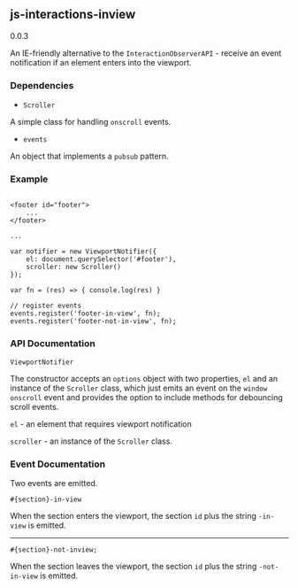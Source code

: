 ## js-interactions-inview

0.0.3

An IE-friendly alternative to the `InteractionObserverAPI` - receive an event notification if an element enters into the viewport.

### Dependencies

- `Scroller`

A simple class for handling `onscroll` events.

- `events`

An object that implements a `pubsub` pattern. 

### Example

```

<footer id="footer">
    ...
</footer>

...

var notifier = new ViewportNotifier({
    el: document.querySelector('#footer'),
    scroller: new Scroller()
});

var fn = (res) => { console.log(res) }

// register events
events.register('footer-in-view', fn);
events.register('footer-not-in-view', fn);

```


### API Documentation

```
ViewportNotifier
```

The constructor accepts an `options` object with two properties, `el` and an instance of the `Scroller` class, which just emits an event on the `window` `onscroll` event and provides the option to include methods for debouncing scroll events. 


`el` - an element that requires viewport notification

`scroller` - an instance of the `Scroller` class. 


### Event Documentation

Two events are emitted.

```
#{section}-in-view
```

When the section enters the viewport, the section `id` plus the string `-in-view` is emitted.

---


```
#{section}-not-inview;
```

When the section leaves the viewport, the section `id` plus the string `-not-in-view` is emitted.

